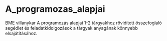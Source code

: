 # A_programozas_alapjai
BME villanykar A programozás alapjai 1-2 tárgyakhoz rövidített összefoglaló segédlet és feladatkidolgozások a tárgyak anyagának könnyebb elsajátításához.
